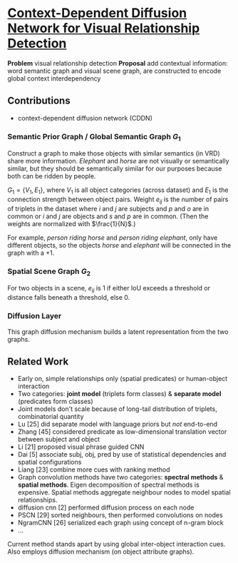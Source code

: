 # [Context-Dependent Diffusion Network for Visual Relationship Detection](https://arxiv.org/abs/1809.06213)

**Problem** visual relationship detection
**Proposal** add contextual information: word semantic graph and visual scene graph, are constructed to encode global context interdependency

## Contributions
- context-dependent diffusion network (CDDN)

### Semantic Prior Graph / Global Semantic Graph $G_1$
Construct a graph to make those objects with similar semantics (in VRD) share more information. *Elephant* and *horse* are not visually or semantically similar, but they should be semantically similar for our purposes because both can be ridden by people.

$G_1 = \{V_1,E_1\}$, where $V_1$ is  all object categories (across dataset) and $E_1$ is the connection strength between object pairs.  Weight $e_{ij}$ is the number of pairs of triplets in the dataset where $i$ and $j$ are subjects and $p$ and $o$ are in common or $i$ and $j$ are objects and $s$ and $p$ are in common. (Then the weights are normalized with $\frac{1}{N}$.)

For example, *person riding horse* and *person riding elephant*, only have different objects, so the objects *horse* and *elephant* will be connected in the graph with a $+1$.

### Spatial Scene Graph $G_2$

For two objects in a scene, $e_{ij}$ is $1$ if either IoU exceeds a threshold or distance falls beneath a threshold, else $0$.

### Diffusion Layer

This graph diffusion mechanism builds a latent representation from the two graphs.


## Related Work
- Early on, simple relationships only (spatial predicates) or human-object interaction
- Two categories: **joint model** (triplets form classes) & **separate model** (predicates form classes)
- Joint models don't scale because of long-tail distribution of triplets, combinatorial quantity
- Lu [25] did separate model with language priors but *not* end-to-end
- Zhang [45] considered predicate as low-dimensional translation vector between subject and object
- Li [21] proposed visual phrase guided CNN
- Dai [5] associate subj, obj, pred by use of statistical dependencies and spatial configurations
- Liang [23] combine more cues with ranking method
- Graph convolution methods have two categories: **spectral methods** & **spatial methods**. Eigen decomposition of spectral methods is expensive. Spatial methods aggregate neighbour nodes to model spatial relationships.
- diffusion cnn [2] performed diffusion process on each node
- PSCN [29] sorted neighbours, then performed convolutions on nodes
- NgramCNN [26] serialized each graph using concept of n-gram block
- ...

Current method stands apart by using global inter-object interaction cues. Also employs diffusion mechanism (on object attribute graphs).
<!--stackedit_data:
eyJoaXN0b3J5IjpbLTExOTM3MzA4ODYsMTIwODIzNDgzMSwtMz
M2MDE0OTg3LDEyNTY5NTYxOTQsLTE0OTMwODc2MDldfQ==
-->